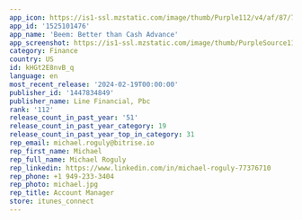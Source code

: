 ```yaml
---
app_icon: https://is1-ssl.mzstatic.com/image/thumb/Purple112/v4/af/87/70/af8770d4-16dd-fa8c-e016-874ba86e7556/AppIcon-0-0-1x_U007emarketing-0-6-0-0-85-220.png/1024x1024bb.png
app_id: '1525101476'
app_name: 'Beem: Better than Cash Advance'
app_screenshot: https://is1-ssl.mzstatic.com/image/thumb/PurpleSource116/v4/83/5e/81/835e81cc-707e-e2d7-17cc-936f81a690e6/c35ecd1b-cc59-499e-ac5e-ca5f596ba7a7_AppStore_6_5_01.png/1242x2208bb.png
category: Finance
country: US
id: kHGt2E8nvB_q
language: en
most_recent_release: '2024-02-19T00:00:00'
publisher_id: '1447834849'
publisher_name: Line Financial, Pbc
rank: '112'
release_count_in_past_year: '51'
release_count_in_past_year_category: 19
release_count_in_past_year_top_in_category: 31
rep_email: michael.roguly@bitrise.io
rep_first_name: Michael
rep_full_name: Michael Roguly
rep_linkedin: https://www.linkedin.com/in/michael-roguly-77376710
rep_phone: +1 949-233-3404
rep_photo: michael.jpg
rep_title: Account Manager
store: itunes_connect
---
```


